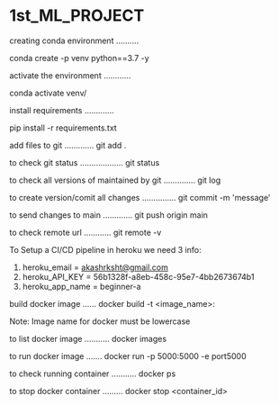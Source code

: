 # 1st_ML_PROJECT


creating conda environment
..........

conda create -p venv python==3.7 -y


activate the environment
............

conda activate venv/

install requirements
.............

pip install -r requirements.txt


add files to git
.............
git add .


to check git status
...................
git status


to check all versions of maintained by git
..............
git log


to create version/comit all changes
...............
git commit -m 'message'



to send changes to main
.............
git push origin main


to check remote url
............
git remote -v



To Setup a CI/CD pipeline in heroku we need 3 info:
1. heroku_email = akashrksht@gmail.com
2. heroku_API_KEY =
56b1328f-a8eb-458c-95e7-4bb2673674b1
3. heroku_app_name = beginner-a



build docker image
......
docker build -t <image_name>:<tagname>

Note: Image name for docker must be lowercase


to list docker image
...........
docker images

to run docker image
.......
docker run -p 5000:5000 -e port5000 <imageid>



to check running container
...........
docker ps


to stop docker container
.........
docker stop <container_id>




